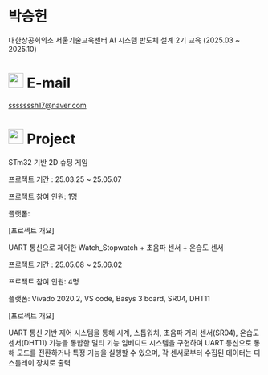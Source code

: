 # 박승헌
대한상공회의소 서울기술교육센터 AI 시스템 반도체 설계 2기 교육 (2025.03 ~ 2025.10)

# <img src="https://github.com/user-attachments/assets/c593d560-a5bd-4d4d-a42e-2673fa696a53" width="30">  E-mail
sssssssh17@naver.com

# <img src="https://github.com/user-attachments/assets/d15f7eca-747d-478b-b161-5d0152ea98e8" width="30"> Project
STm32 기반 2D 슈팅 게임

프로젝트 기간 : 25.03.25 ~ 25.05.07

프로젝트 참여 인원: 1명

플랫폼: 

[프로젝트 개요]



UART 통신으로 제어한 Watch_Stopwatch + 초음파 센서 + 온습도 센서

프로젝트 기간 : 25.05.08 ~ 25.06.02

프로젝트 참여 인원: 4명

플랫폼: Vivado 2020.2, VS code, Basys 3 board, SR04, DHT11

[프로젝트 개요]

UART 통신 기반 제어 시스템을 통해 시계, 스톱워치, 초음파 거리 센서(SR04), 온습도 센서(DHT11) 기능을 통합한 멀티 기능 임베디드 시스템을 구현하여 UART 통신으로 통해 모드를 전환하거나 특정 기능을 실행할 수 있으며, 각 센서로부터 수집된 데이터는 디스틀레이 장치로 출력
